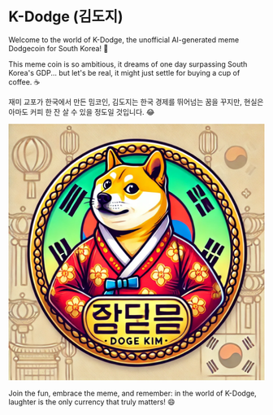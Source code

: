 # K-Dodge (김도지)

Welcome to the world of K-Dodge, the unofficial AI-generated meme Dodgecoin for South Korea! 🎉

This meme coin is so ambitious, it dreams of one day surpassing South Korea's GDP... but let's be real, it might just settle for buying a cup of coffee. ☕️

재미 교포가 한국에서 만든 밈코인, 김도지는 한국 경제를 뛰어넘는 꿈을 꾸지만, 현실은 아마도 커피 한 잔 살 수 있을 정도일 것입니다. 😂

![K-Dodge](k-dodge.webp)

Join the fun, embrace the meme, and remember: in the world of K-Dodge, laughter is the only currency that truly matters! 😄
